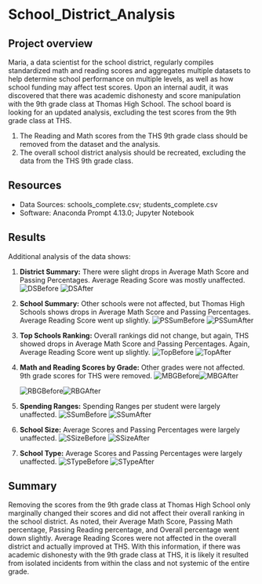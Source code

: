 # School_District_Analysis

## Project overview
Maria, a data scientist for the school district, regularly compiles standardized math and reading scores and aggregates multiple datasets to help determine school performance on multiple levels, as well as how school funding may affect test scores.  Upon an internal audit, it was discovered that there was academic dishonesty and score manipulation with the 9th grade class at Thomas High School.  The school board is looking for an updated analysis, excluding the test scores from the 9th grade class at THS.

1. The Reading and Math scores from the THS 9th grade class should be removed from the dataset and the analysis.
2. The overall school district analysis should be recreated, excluding the data from the THS 9th grade class.

## Resources
- Data Sources: schools_complete.csv; students_complete.csv
- Software: Anaconda Prompt 4.13.0; Jupyter Notebook


## Results
Additional analysis of the data shows:

1. **District Summary:** There were slight drops in Average Math Score and Passing Percentages.  Average Reading Score was mostly unaffected.
![DSBefore](https://user-images.githubusercontent.com/106561880/177211282-1d842709-5fb9-4b00-86ff-a899a0cb318d.png)
![DSAfter](https://user-images.githubusercontent.com/106561880/177211293-f1895264-8b5e-43ad-82ff-ff444536cc05.png)

2. **School Summary:** Other schools were not affected, but Thomas High Schools shows drops in Average Math Score and Passing Percentages.  Average Reading Score went up slightly.
![PSSumBefore](https://user-images.githubusercontent.com/106561880/177211517-a5e3c012-8745-4afc-99a5-5c7b8effc51e.png)
![PSSumAfter](https://user-images.githubusercontent.com/106561880/177211529-4e44cfcb-67ba-43d5-af0c-e340fe81dc5e.png)

3. **Top Schools Ranking:** Overall rankings did not change, but again, THS showed drops in Average Math Score and Passing Percentages.  Again, Average Reading Score went up slightly.
![TopBefore](https://user-images.githubusercontent.com/106561880/177211359-cbe83ca0-6fb7-4c7a-8c41-61430694d062.png)
![TopAfter](https://user-images.githubusercontent.com/106561880/177211366-6ca62d10-c89a-457d-ac04-2a100667b2b2.png)

4. **Math and Reading Scores by Grade:** Other grades were not affected.  9th grade scores for THS were removed.
![MBGBefore](https://user-images.githubusercontent.com/106561880/177211401-d19e5f68-e2e0-449f-b2be-3ca43cb42c94.png)![MBGAfter](https://user-images.githubusercontent.com/106561880/177211407-48ebafb8-73a2-4606-8bb5-3720afe1f17a.png)

   ![RBGBefore](https://user-images.githubusercontent.com/106561880/177211422-2c209b83-b1c6-4749-a94a-c76ce31f6675.png)![RBGAfter](https://user-images.githubusercontent.com/106561880/177211433-91fc579d-81fb-49d6-9afb-86ef93574b61.png)

5. **Spending Ranges:** Spending Ranges per student were largely unaffected.
![SSumBefore](https://user-images.githubusercontent.com/106561880/177211335-5a1e7441-8620-4553-aa73-c2b1184a6585.png)
![SSumAfter](https://user-images.githubusercontent.com/106561880/177211341-4c71692e-ace9-46f6-85b5-99be3fde01f6.png)

6. **School Size:** Average Scores and Passing Percentages were largely unaffected.
![SSizeBefore](https://user-images.githubusercontent.com/106561880/177211548-aaf63f83-a723-4cac-93a2-b40084870fba.png)
![SSizeAfter](https://user-images.githubusercontent.com/106561880/177211555-ffd7638f-210b-43b0-aaa3-3eba5df16b5f.png)

7. **School Type:** Average Scores and Passing Percentages were largely unaffected.
![STypeBefore](https://user-images.githubusercontent.com/106561880/177211566-e08cc631-10af-456d-8db9-b9d46177275b.png)
![STypeAfter](https://user-images.githubusercontent.com/106561880/177211575-6fee7bed-96c4-41fb-8bbf-dea8381a9d48.png)

## Summary
Removing the scores from the 9th grade class at Thomas High School only marginally changed their scores and did not affect their overall ranking in the school district.  As noted, their Average Math Score, Passing Math percentage, Passing Reading percentage, and Overall percentage went down slightly.  Average Reading Scores were not affected in the overall district and actually improved at THS.  With this information, if there was academic dishonesty with the 9th grade class at THS, it is likely it resulted from isolated incidents from within the class and not systemic of the entire grade.

